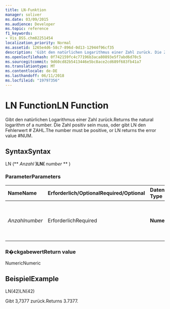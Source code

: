 ```yaml
---
title: LN-Funktion
manager: soliver
ms.date: 03/09/2015
ms.audience: Developer
ms.topic: reference
f1_keywords:
- Vis_DSS.chm82251454
localization_priority: Normal
ms.assetid: 1265e4d6-58c7-896d-0d13-12944f96cf35
description: 'Gibt den natürlichen Logarithmus einer Zahl zurück. Die Zahl positiv sein muss, oder gibt LN den Fehlerwert # ZAHL.'
ms.openlocfilehash: 0f742159fc4c77196b3aca80893e5f7abd6d70c5
ms.sourcegitcommit: 9d60cd82b5413446e5bc8ace2cd689f683fb41a7
ms.translationtype: MT
ms.contentlocale: de-DE
ms.lasthandoff: 06/11/2018
ms.locfileid: "19797356"
---
```

# <a name="ln-function"></a><span data-ttu-id="4abdf-104">LN Function</span><span class="sxs-lookup"><span data-stu-id="4abdf-104">LN Function</span></span>

<span data-ttu-id="4abdf-105">Gibt den natürlichen Logarithmus einer Zahl zurück.</span><span class="sxs-lookup"><span data-stu-id="4abdf-105">Returns the natural logarithm of a number.</span></span> <span data-ttu-id="4abdf-106">Die Zahl positiv sein muss, oder gibt LN den Fehlerwert # ZAHL.</span><span class="sxs-lookup"><span data-stu-id="4abdf-106">The number must be positive, or LN returns the error value #NUM.</span></span>
  
## <a name="syntax"></a><span data-ttu-id="4abdf-107">Syntax</span><span class="sxs-lookup"><span data-stu-id="4abdf-107">Syntax</span></span>

<span data-ttu-id="4abdf-108">LN (** *Anzahl* **)</span><span class="sxs-lookup"><span data-stu-id="4abdf-108">LN(** *number* ** )</span></span> 
  
### <a name="parameters"></a><span data-ttu-id="4abdf-109">Parameter</span><span class="sxs-lookup"><span data-stu-id="4abdf-109">Parameters</span></span>

|<span data-ttu-id="4abdf-110">**Name**</span><span class="sxs-lookup"><span data-stu-id="4abdf-110">**Name**</span></span>|<span data-ttu-id="4abdf-111">**Erforderlich/Optional**</span><span class="sxs-lookup"><span data-stu-id="4abdf-111">**Required/Optional**</span></span>|<span data-ttu-id="4abdf-112">**Datentyp**</span><span class="sxs-lookup"><span data-stu-id="4abdf-112">**Data Type**</span></span>|<span data-ttu-id="4abdf-113">**Beschreibung**</span><span class="sxs-lookup"><span data-stu-id="4abdf-113">**Description**</span></span>|
|:-----|:-----|:-----|:-----|
| <span data-ttu-id="4abdf-114">_Anzahl_</span><span class="sxs-lookup"><span data-stu-id="4abdf-114">_number_</span></span> <br/> |<span data-ttu-id="4abdf-115">Erforderlich</span><span class="sxs-lookup"><span data-stu-id="4abdf-115">Required</span></span>  <br/> |<span data-ttu-id="4abdf-116">**Numeric**</span><span class="sxs-lookup"><span data-stu-id="4abdf-116">**Numeric**</span></span> <br/> | <span data-ttu-id="4abdf-117">Die Zahl, deren natürlicher Logarithmus ermittelt werden soll.</span><span class="sxs-lookup"><span data-stu-id="4abdf-117">The number whose natural logarithm you want to find.</span></span>  <br/> |
   
### <a name="return-value"></a><span data-ttu-id="4abdf-118">R�ckgabewert</span><span class="sxs-lookup"><span data-stu-id="4abdf-118">Return value</span></span>

<span data-ttu-id="4abdf-119">Numeric</span><span class="sxs-lookup"><span data-stu-id="4abdf-119">Numeric</span></span>
  
## <a name="example"></a><span data-ttu-id="4abdf-120">Beispiel</span><span class="sxs-lookup"><span data-stu-id="4abdf-120">Example</span></span>

<span data-ttu-id="4abdf-121">LN(42)</span><span class="sxs-lookup"><span data-stu-id="4abdf-121">LN(42)</span></span> 
  
<span data-ttu-id="4abdf-122">Gibt 3,7377 zurück.</span><span class="sxs-lookup"><span data-stu-id="4abdf-122">Returns 3.7377.</span></span> 
  


